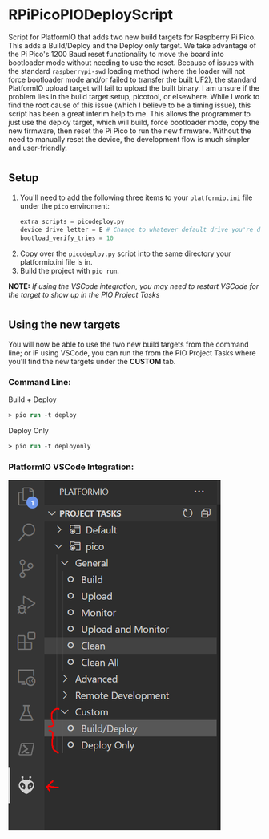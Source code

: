 # RPiPicoPIODeployScript

Script for PlatformIO that adds two new build targets for Raspberry Pi Pico. This adds a Build/Deploy and the Deploy only target. We take advantage of the Pi Pico's 1200 Baud reset functionality to move the board into bootloader mode without needing to use the reset. Because of issues with the standard `raspberrypi-swd` loading method (where the loader will not force bootloader mode and/or failed to transfer the built UF2), the standard PlatformIO upload target will fail to upload the built binary. I am unsure if the problem lies in the build target setup, picotool, or elsewhere. While I work to find the root cause of this issue (which I believe to be a timing issue), this script has been a great interim help to me. This allows the programmer to just use the deploy target, which will build, force bootloader mode, copy the new firmware, then reset the Pi Pico to run the new firmware. Without the need to manually reset the device, the development flow is much simpler and user-friendly.

#
## Setup
1. You'll need to add the following three items to your `platformio.ini` file under the `pico` enviroment:
    ```py
    extra_scripts = picodeploy.py
    device_drive_letter = E # Change to whatever default drive you're development board is on
    bootload_verify_tries = 10
    ```
2. Copy over the `picodeploy.py` script into the same directory your platformio.ini file is in.
3. Build the project with `pio run`.

**NOTE:** *If using the VSCode integration, you may need to restart VSCode for the target to show up in the PIO Project Tasks*

#
## Using the new targets
You will now be able to use the two new build targets from the command line; or iF using VSCode, you can run the from the PIO Project Tasks where you'll find the new targets under the **CUSTOM** tab.

### Command Line:
Build + Deploy
```ps
> pio run -t deploy
```
Deploy Only
```ps
> pio run -t deployonly
```

### PlatformIO VSCode Integration:
![PIO-VSCODE](/piovscode.PNG "VSCode Integration")

